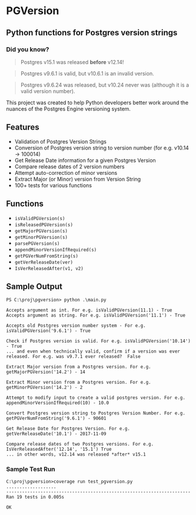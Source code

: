# PGVersion

## Python functions for Postgres version strings

### Did you know?
> Postgres v15.1 was released **before** v12.14!

> Postgres v9.6.1 is valid, but v10.6.1 is an invalid version.

> Postgres v9.6.24 was released, but v10.24 never was (although it is a valid version number).

This project was created to help Python developers better work around the nuances of the Postgres Engine versioning system.

## Features
- Validation of Postgres Version Strings
- Conversion of Postgres version string to version number (for e.g. v10.14 -> 100014)
- Get Release Date information for a given Postgres Version
- Compare release dates of 2 version numbers
- Attempt auto-correction of minor versions
- Extract Major (or Minor) version from Version String
- 100+ tests for various functions


## Functions
- `isValidPGVersion(s)`
- `isReleasedPGVersion(s)`
- `getMajorPGVersion(s)`
- `getMinorPGVersion(s)`
- `parsePGVersion(s)`
- `appendMinorVersionIfRequired(s)`
- `getPGVerNumFromString(s)`
- `getVerReleaseDate(ver)`
- `IsVerReleasedAfter(v1, v2)`


## Sample Output

```
PS C:\proj\pgversion> python .\main.py

Accepts argument as int. For e.g. isValidPGVersion(11.1) - True
Accepts argument as string. For e.g. isValidPGVersion('11.1') - True

Accepts old Postgres version number system - For e.g. isValidPGVersion('9.6.1') - True

Check if Postgres version is valid. For e.g. isValidPGVersion('10.14') - True
... and even when technically valid, confirm if a version was ever released. For e.g. was v9.7.1 ever released?  False

Extract Major version from a Postgres version. For e.g. getMajorPGVersion('14.2') - 14

Extract Minor version from a Postgres version. For e.g. getMinorPGVersion('14.2') - 2

Attempt to modify input to create a valid postgres version. For e.g. appendMinorVersionIfRequired(10) - 10.0

Convert Postgres version string to Postgres Version Number. For e.g. getPGVerNumFromString('9.6.1') - 90601

Get Release Date for Postgres Version. For e.g. getVerReleaseDate('10.1') - 2017-11-09

Compare release dates of two Postgres versions. For e.g. IsVerReleasedAfter('12.14', '15.1') True
... in other words, v12.14 was released *after* v15.1
```


### Sample Test Run
```
C:\proj\pgversion>coverage run test_pgversion.py
...................
----------------------------------------------------------------------
Ran 19 tests in 0.005s

OK
```
